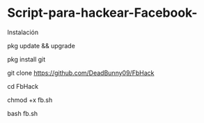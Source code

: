 # Script-para-hackear-Facebook-
Instalación  

pkg update &amp;&amp; upgrade  

pkg install git  

git clone https://github.com/DeadBunny09/FbHack  

cd FbHack  

chmod +x fb.sh  

bash fb.sh
